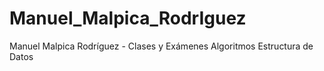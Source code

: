 # Manuel_Malpica_RodrIguez
Manuel Malpica Rodríguez - Clases y Exámenes Algoritmos Estructura de Datos 

